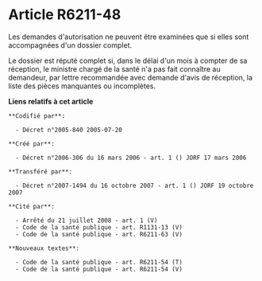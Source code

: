 # Article R6211-48

Les demandes d'autorisation ne peuvent être examinées que si elles sont accompagnées d'un dossier complet.

Le dossier est réputé complet si, dans le délai d'un mois à compter de sa réception, le ministre chargé de la santé n'a pas
fait connaître au demandeur, par lettre recommandée avec demande d'avis de réception, la liste des pièces manquantes ou
incomplètes.

**Liens relatifs à cet article**

	**Codifié par**:

	  - Décret n°2005-840 2005-07-20

	**Créé par**:

	  - Décret n°2006-306 du 16 mars 2006 - art. 1 () JORF 17 mars 2006

	**Transféré par**:

	  - Décret n°2007-1494 du 16 octobre 2007 - art. 1 () JORF 19 octobre 2007

	**Cité par**:

	  - Arrêté du 21 juillet 2008 - art. 1 (V)
	  - Code de la santé publique - art. R1131-13 (V)
	  - Code de la santé publique - art. R6211-63 (V)

	**Nouveaux textes**:

	  - Code de la santé publique - art. R6211-54 (T)
	  - Code de la santé publique - art. R6211-54 (V)
